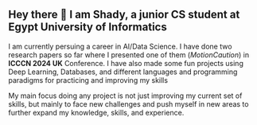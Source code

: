 ## Hey there 👋 I am Shady, a junior CS student at Egypt University of Informatics
I am currently persuing a career in AI/Data Science. I have done two research papers so far where I presented one of them (*MotionCaution*) in **ICCCN 2024 UK** Conference. I have also made some fun projects using Deep Learning, Databases, and different languages and programming paradigms for practicing and improving my skills

My main focus doing any project is not just improving my current set of skills, but mainly to face new challenges and push myself in new areas to further expand my knowledge, skills, and experience.
<!--
**SHIXOOM/SHIXOOM** is a ✨ _special_ ✨ repository because its `README.md` (this file) appears on your GitHub profile.

Here are some ideas to get you started:

- 🔭 I’m currently working on ...
- 🌱 I’m currently learning ...
- 👯 I’m looking to collaborate on ...
- 🤔 I’m looking for help with ...
- 💬 Ask me about ...
- 📫 How to reach me: ...
- 😄 Pronouns: ...
- ⚡ Fun fact: ...
-->
